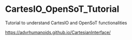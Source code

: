# CartesIO_OpenSoT_Tutorial
Tutorial to understand CartesIO and OpenSoT functionalities

https://advrhumanoids.github.io/CartesianInterface/
